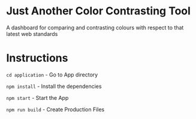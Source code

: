 # Just Another Color Contrasting Tool

A dashboard for comparing and contrasting colours with respect to that latest web standards

# Instructions

`cd application` - Go to App directory

`npm install` - Install the dependencies

`npm start` - Start the App

`npm run build` - Create Production Files